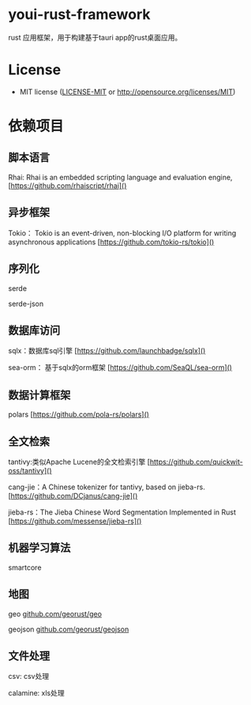 # youi-rust-framework

rust 应用框架，用于构建基于tauri app的rust桌面应用。

# License

* MIT license ([LICENSE-MIT](LICENSE-MIT) or http://opensource.org/licenses/MIT)

# 依赖项目
## 脚本语言
Rhai: Rhai is an embedded scripting language and evaluation engine,[https://github.com/rhaiscript/rhai]()

## 异步框架
Tokio： Tokio is an event-driven, non-blocking I/O platform for writing asynchronous applications
[https://github.com/tokio-rs/tokio]()
## 序列化
serde

serde-json

## 数据库访问
sqlx：数据库sql引擎 [https://github.com/launchbadge/sqlx]()

sea-orm： 基于sqlx的orm框架 [https://github.com/SeaQL/sea-orm]()

## 数据计算框架
polars [https://github.com/pola-rs/polars]()

## 全文检索 
tantivy:类似Apache Lucene的全文检索引擎 [https://github.com/quickwit-oss/tantivy]()

cang-jie：A Chinese tokenizer for tantivy, based on jieba-rs.[https://github.com/DCjanus/cang-jie]()

jieba-rs：The Jieba Chinese Word Segmentation Implemented in Rust [https://github.com/messense/jieba-rs]()

## 机器学习算法
smartcore

## 地图
geo [github.com/georust/geo]()

geojson [github.com/georust/geojson]()

## 文件处理
csv: csv处理

calamine: xls处理

